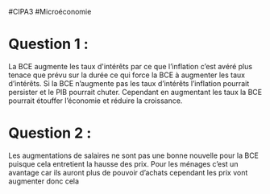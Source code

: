 #CIPA3 #Microéconomie 

# Question 1 :
La BCE augmente les taux d'intérêts par ce que l’inflation c’est avéré plus tenace que prévu sur la durée ce qui force la BCE à augmenter les taux d’intérêts. Si la BCE n’augmente pas les taux d’intérêts l’inflation pourrait persister et le PIB pourrait chuter. Cependant en augmentant les taux la BCE pourrait étouffer l’économie et réduire la croissance.

# Question 2 :
Les augmentations de salaires ne sont pas une bonne nouvelle pour la BCE puisque cela entretient la hausse des prix. Pour les ménages c’est un avantage car ils auront plus de pouvoir d’achats cependant les prix vont augmenter donc cela